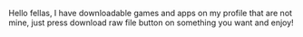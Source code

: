 Hello  fellas, I have downloadable games and apps on my profile that are not mine, just press download raw file button on something you want and enjoy!

